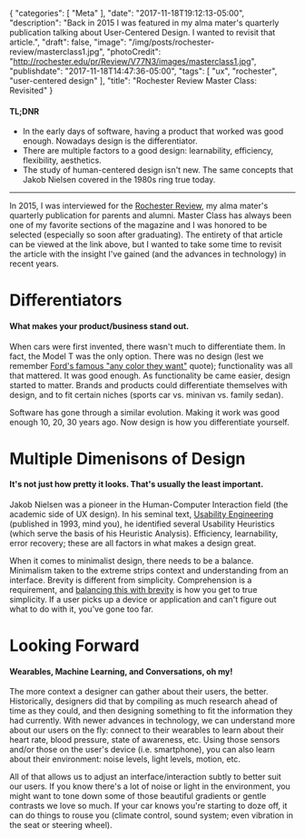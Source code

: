 {
   "categories": [
      "Meta"
   ],
   "date": "2017-11-18T19:12:13-05:00",
   "description": "Back in 2015 I was featured in my alma mater's quarterly publication talking about User-Centered Design. I wanted to revisit that article.",
   "draft": false,
   "image": "/img/posts/rochester-review/masterclass1.jpg",
   "photoCredit": "http://rochester.edu/pr/Review/V77N3/images/masterclass1.jpg",
   "publishdate": "2017-11-18T14:47:36-05:00",
   "tags": [
      "ux",
      "rochester",
      "user-centered design"
   ],
   "title": "Rochester Review Master Class: Revisited"
}

<div class="tldnr">
  <h4>TL;DNR</h4>
  <ul>
    <li>In the early days of software, having a product that worked was good enough. Nowadays design is the differentiator.</li>
    <li>There are multiple factors to a good design: learnability, efficiency, flexibility, aesthetics.</li>
    <li>The study of human-centered design isn't new. The same concepts that Jakob Nielsen covered in the 1980s ring true today.</li>
  </ul>
</div>

---

In 2015, I was interviewed for the [Rochester Review](http://rochester.edu/pr/Review/V77N3/1001_masterclass.html), my alma mater's quarterly publication for parents and alumni. Master Class has always been one of my favorite sections of the magazine and I was honored to be selected (especially so soon after graduating). The entirety of that article can be viewed at the link above, but I wanted to take some time to revisit the article with the insight I've gained (and the advances in technology) in recent years.

# Differentiators <a name="differentiators" href="#differentiators"><i class="ion-link"></i></a>
#### What makes your product/business stand out.

When cars were first invented, there wasn't much to differentiate them. In fact, the Model T was the only option. There was no design (lest we remember [Ford's famous "any color they want"](https://en.wikiquote.org/wiki/Henry_Ford) quote); functionality was all that mattered. It was good enough. As functionality be came easier, design started to matter. Brands and products could differentiate themselves with design, and to fit certain niches (sports car vs. minivan vs. family sedan).

Software has gone through a similar evolution. Making it work was good enough 10, 20, 30 years ago. Now design is how you differentiate yourself.

# Multiple Dimenisons of Design <a name="dimensions" href="#dimensions"><i class="ion-link"></i></a>
#### It's not just how pretty it looks. That's usually the least important.

Jakob Nielsen was a pioneer in the Human-Computer Interaction field (the academic side of UX design). In his seminal text, [Usability Engineering](https://www.nngroup.com/books/usability-engineering/) (published in 1993, mind you), he identified several Usability Heuristics (which serve the basis of his Heuristic Analysis). Efficiency, learnability, error recovery; these are all factors in what makes a design great.

When it comes to minimalist design, there needs to be a balance. Minimalism taken to the extreme strips context and understanding from an interface. Brevity is different from simplicity. Comprehension is a requirement, and [balancing this with brevity](http://www.uxbooth.com/articles/a-loose-heuristic-for-mobile-design/) is how you get to true simplicity. If a user picks up a device or application and can't figure out what to do with it, you've gone too far.

# Looking Forward <a name="forward" href="#forward"><i class="ion-link"></i></a>
#### Wearables, Machine Learning, and Conversations, oh my!

The more context a designer can gather about their users, the better. Historically, designers did that by compiling as much research ahead of time as they could, and then designing something to fit the information they had currently. With newer advances in technology, we can understand more about our users on the fly: connect to their wearables to learn about their heart rate, blood pressure, state of awareness, etc. Using those sensors and/or those on the user's device (i.e. smartphone), you can also learn about their environment: noise levels, light levels, motion, etc.

All of that allows us to adjust an interface/interaction subtly to better suit our users. If you know there's a lot of noise or light in the environment, you might want to tone down some of those beautiful gradients or gentle contrasts we love so much. If your car knows you're starting to doze off, it can do things to rouse you (climate control, sound system; even vibration in the seat or steering wheel).
